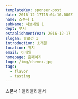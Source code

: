 ```yaml
---
templateKey: sponser-post
date: 2016-12-17T15:04:10.000Z
name: 스폰서 1
subName: 서브네임 1
dept: 부서
establishmentYear: 2016-12-17
slogan: 슬로건 1
introduction: 소개말
location: 위치
email: 이메일
homepage: 홈페이지
logo: /img/chemex.jpg
tags:
  - flavor
  - tasting
---
```

스폰서 1 블라블라블서